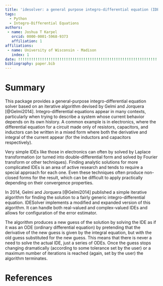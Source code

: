 ```yaml
---
title: 'idesolver: a general purpose integro-differential equation (IDE) solver'
tags:
  - Python
  - Integro-Differential Equations
authors:
 - name: Joshua T Karpel
   orcid: 0000-0001-5968-9373
   affiliation: 1
affiliations:
 - name: University of Wisconsin - Madison
   index: 1
date: !!!!!!!!!!!!!!!!!!!!!!!!!!!!!!!!!!!!!!!!!!!!!!!!!!!!!!!!!!!!!!!!!!!!!!!!!!!!!!!!!!!!!!
bibliography: paper.bib
---
```


# Summary

This package provides a general-purpose integro-differential equation solver based on an iterative algorithm devised by Gelmi and Jorquera [@Gelmi2014].
Integro-differential equations appear in many contexts, particularly when trying to describe a system whose current behavior depends on its own history.
A common example is in electronics, where the differential equation for a circuit made only of resistors, capacitors, and inductors can be written in a mixed form where both the derivative and integral of the current appear (for the inductors and capacitors respectively).

Very simple IDEs like those in electronics can often by solved by Laplace transformation (or turned into double-differential form and solved by Fourier transform or other techniques).
Finding analytic solutions for more complicated IDEs is an area of active research and tends to require a special approach for each one.
Even these techniques often produce non-closed forms for the result, which can be difficult to apply practically depending on their convergence properties.

In 2014, Gelmi and Jorquera [@Gelmi2014] published a simple iterative algorithm for finding the solution to a fairly generic integro-differential equation.
IDESolver implements a modified and expanded version of this algorithm.
It can handle both real-valued and complex-valued IDEs and allows for configuration of the error estimator.

The algorithm produces a new guess of the solution by solving the IDE as if it was an ODE (ordinary differential equation) by pretending that the derivative of the new guess is given by the integral equation, but with the old guess substituted for the new guess.
This means that there is never a need to solve the actual IDE, just a series of ODEs.
Once the guess stops changing dramatically (according to some tolerance set by the user) or a maximum number of iterations is reached (again, set by the user) the algorithm terminates.

# References

